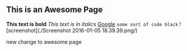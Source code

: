 ## This is an Awesome Page
**This text is bold**
*This text is in italics*
[Google](www.google.com)
`some sort of code black`
![screenshot](./Screenshot 2016-01-05 18.39.39.png/)

new change to awesome page
